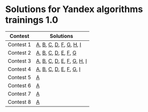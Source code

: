 # Solutions for Yandex algorithms trainings 1.0

| Contest   | Solutions                                                                                                                                                                                                                       |
| --------- | ------------------------------------------------------------------------------------------------------------------------------------------------------------------------------------------------------------------------------- |
| Contest 1 | [A](./contest-01/A.cpp), [B](./contest-01/B.cpp), [C](./contest-01/C.cpp), [D](./contest-01/D.cpp), [F](./contest-01/F.cpp), [G](./contest-01/G.cpp), [H](./contest-01/H.cpp), [I](./contest-01/I.cpp)                          |
| Contest 2 | [A](./contest-02/A.cpp), [B](./contest-02/B.cpp), [C](./contest-02/C.cpp), [D](./contest-02/D.cpp), [E](./contest-02/E.cpp), [F](./contest-02/F.cpp), [G](./contest-02/G.cpp)                                                   |
| Contest 3 | [A](./contest-03/A.cpp), [B](./contest-03/B.cpp), [C](./contest-03/C.cpp), [D](./contest-03/D.cpp), [E](./contest-03/E.cpp), [F](./contest-03/F.cpp), [G](./contest-03/G.cpp), [H](./contest-03/H.cpp), [I](./contest-03/I.cpp) |
| Contest 4 | [A](./contest-04/A.cpp), [B](./contest-04/B.cpp), [C](./contest-04/C.cpp), [D](./contest-04/D.cpp), [E](./contest-04/E.cpp), [F](./contest-04/F.cpp), [G](./contest-04/G.cpp), [I](./contest-04/I.cpp)                          |
| Contest 5 | [A](./contest-05/A.cpp)                                                                                                                                                                                                         |
| Contest 6 | [A](./contest-06/A.cpp)                                                                                                                                                                                                         |
| Contest 7 | [A](./contest-07/A.cpp)                                                                                                                                                                                                         |
| Contest 8 | [A](./contest-08/A.cpp)                                                                                                                                                                                                         |

